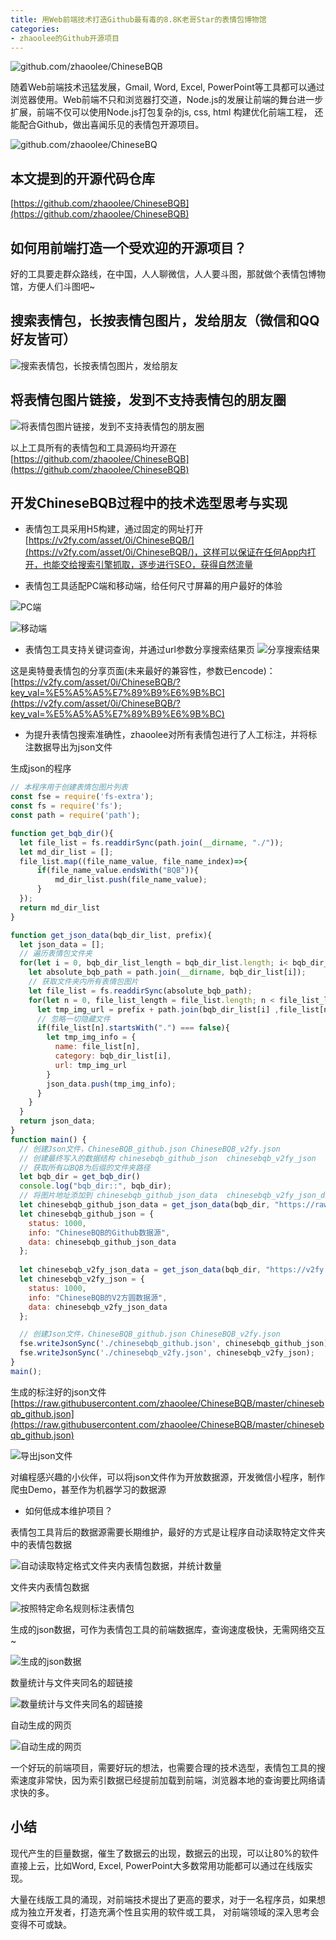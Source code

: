 ```yaml
---
title: 用Web前端技术打造Github最有毒的8.8K老哥Star的表情包博物馆
categories:
- zhaoolee的Github开源项目
---
```






![github.com/zhaoolee/ChineseBQB](https://cdn.fangyuanxiaozhan.com/assets/1619851690038ZMeD1QzW.jpg)




随着Web前端技术迅猛发展，Gmail, Word, Excel, PowerPoint等工具都可以通过浏览器使用。Web前端不只和浏览器打交道，Node.js的发展让前端的舞台进一步扩展，前端不仅可以使用Node.js打包复杂的js, css, html 构建优化前端工程， 还能配合Github，做出喜闻乐见的表情包开源项目。

![github.com/zhaoolee/ChineseBQ
](https://cdn.fangyuanxiaozhan.com/assets/1619851690029mrQSam4W.jpg)

## 本文提到的开源代码仓库

[https://github.com/zhaoolee/ChineseBQB](https://github.com/zhaoolee/ChineseBQB)


## 如何用前端打造一个受欢迎的开源项目？

好的工具要走群众路线，在中国，人人聊微信，人人要斗图，那就做个表情包博物馆，方便人们斗图吧~


## 搜索表情包，长按表情包图片，发给朋友（微信和QQ好友皆可）

![搜索表情包，长按表情包图片，发给朋友](https://cdn.fangyuanxiaozhan.com/assets/1619851690434N52bQZAN.gif)

## 将表情包图片链接，发到不支持表情包的朋友圈

![将表情包图片链接，发到不支持表情包的朋友圈](https://cdn.fangyuanxiaozhan.com/assets/1619851690826N1M0eCBp.gif)


以上工具所有的表情包和工具源码均开源在 [https://github.com/zhaoolee/ChineseBQB](https://github.com/zhaoolee/ChineseBQB)



## 开发ChineseBQB过程中的技术选型思考与实现

- 表情包工具采用H5构建，通过固定的网址打开 [https://v2fy.com/asset/0i/ChineseBQB/](https://v2fy.com/asset/0i/ChineseBQB/)，这样可以保证在任何App内打开，也能交给搜索引擎抓取，逐步进行SEO，获得自然流量


- 表情包工具适配PC端和移动端，给任何尺寸屏幕的用户最好的体验

![PC端](https://cdn.fangyuanxiaozhan.com/assets/1619851691219ZHAQyTG3.png)

![移动端](https://cdn.fangyuanxiaozhan.com/assets/1619851691537jTRW4S3k.png)

- 表情包工具支持关键词查询，并通过url参数分享搜索结果页
![分享搜索结果](https://cdn.fangyuanxiaozhan.com/assets/1619851691968tsTPfNc2.gif)

这是奥特曼表情包的分享页面(未来最好的兼容性，参数已encode)： [https://v2fy.com/asset/0i/ChineseBQB/?key_val=%E5%A5%A5%E7%89%B9%E6%9B%BC](https://v2fy.com/asset/0i/ChineseBQB/?key_val=%E5%A5%A5%E7%89%B9%E6%9B%BC)

- 为提升表情包搜索准确性，zhaoolee对所有表情包进行了人工标注，并将标注数据导出为json文件

生成json的程序

```javascript
// 本程序用于创建表情包图片列表
const fse = require('fs-extra');
const fs = require('fs');
const path = require('path');

function get_bqb_dir(){
  let file_list = fs.readdirSync(path.join(__dirname, "./"));
  let md_dir_list = [];
  file_list.map((file_name_value, file_name_index)=>{
      if(file_name_value.endsWith("BQB")){
          md_dir_list.push(file_name_value);
      }
  });
  return md_dir_list 
}

function get_json_data(bqb_dir_list, prefix){
  let json_data = [];
  // 遍历表情包文件夹
  for(let i = 0, bqb_dir_list_length = bqb_dir_list.length; i< bqb_dir_list_length;i++){
    let absolute_bqb_path = path.join(__dirname, bqb_dir_list[i]);
    // 获取文件夹内所有表情包图片
    let file_list = fs.readdirSync(absolute_bqb_path);
    for(let n = 0, file_list_length = file_list.length; n < file_list_length; n++){
      let tmp_img_url = prefix + path.join(bqb_dir_list[i] ,file_list[n]);
      // 忽略一切隐藏文件
      if(file_list[n].startsWith(".") === false){
        let tmp_img_info = {
          name: file_list[n],
          category: bqb_dir_list[i],
          url: tmp_img_url
        }
        json_data.push(tmp_img_info);
      }
    }
  }
  return json_data;
}
function main() {
  // 创建Json文件，ChineseBQB_github.json ChineseBQB_v2fy.json
  // 创建最终写入的数据结构 chinesebqb_github_json  chinesebqb_v2fy_json
  // 获取所有以BQB为后缀的文件夹路径
  let bqb_dir = get_bqb_dir()
  console.log("bqb_dir::", bqb_dir);
  // 将图片地址添加到 chinesebqb_github_json_data  chinesebqb_v2fy_json_data  
  let chinesebqb_github_json_data = get_json_data(bqb_dir, "https://raw.githubusercontent.com/zhaoolee/ChineseBQB/master/");
  let chinesebqb_github_json = {
    status: 1000,
    info: "ChineseBQB的Github数据源",
    data: chinesebqb_github_json_data
  };
  
  let chinesebqb_v2fy_json_data = get_json_data(bqb_dir, "https://v2fy.com/asset/0i/ChineseBQB/")
  let chinesebqb_v2fy_json = {
    status: 1000,
    info: "ChineseBQB的V2方圆数据源",
    data: chinesebqb_v2fy_json_data
  };

  // 创建Json文件，ChineseBQB_github.json ChineseBQB_v2fy.json
  fse.writeJsonSync('./chinesebqb_github.json', chinesebqb_github_json);
  fse.writeJsonSync('./chinesebqb_v2fy.json', chinesebqb_v2fy_json);
}
main();
```
生成的标注好的json文件
[https://raw.githubusercontent.com/zhaoolee/ChineseBQB/master/chinesebqb_github.json](https://raw.githubusercontent.com/zhaoolee/ChineseBQB/master/chinesebqb_github.json)

![导出json文件](https://cdn.fangyuanxiaozhan.com/assets/1619851692326kRDBksEJ.png)

对编程感兴趣的小伙伴，可以将json文件作为开放数据源，开发微信小程序，制作爬虫Demo，甚至作为机器学习的数据源


- 如何低成本维护项目？

表情包工具背后的数据源需要长期维护，最好的方式是让程序自动读取特定文件夹中的表情包数据

![自动读取特定格式文件夹内表情包数据，并统计数量](https://cdn.fangyuanxiaozhan.com/assets/16198516927457PrynTD4.png)

文件夹内表情包数据


![按照特定命名规则标注表情包](https://cdn.fangyuanxiaozhan.com/assets/1619851693154aykSpAZ2.png)


生成的json数据，可作为表情包工具的前端数据库，查询速度极快，无需网络交互~

![生成的json数据](https://cdn.fangyuanxiaozhan.com/assets/1619851693547cnRPCJQM.png)

数量统计与文件夹同名的超链接

![数量统计与文件夹同名的超链接](https://cdn.fangyuanxiaozhan.com/assets/16198516938747ap7j1kK.png)

自动生成的网页

![自动生成的网页](https://cdn.fangyuanxiaozhan.com/assets/1619851693908jhfw55mh.png)




一个好玩的前端项目，需要好玩的想法，也需要合理的技术选型，表情包工具的搜索速度非常快，因为索引数据已经提前加载到前端，浏览器本地的查询要比网络请求快的多。




## 小结

现代产生的巨量数据，催生了数据云的出现，数据云的出现，可以让80%的软件直接上云，比如Word, Excel, PowerPoint大多数常用功能都可以通过在线版实现。

大量在线版工具的涌现，对前端技术提出了更高的要求，对于一名程序员，如果想成为独立开发者，打造充满个性且实用的软件或工具， 对前端领域的深入思考会变得不可或缺。





